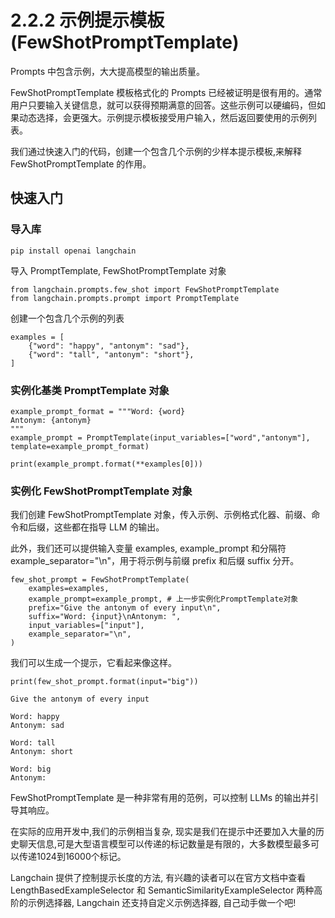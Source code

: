 # 2.2.2 示例提示模板 (FewShotPromptTemplate)

Prompts 中包含示例，大大提高模型的输出质量。

FewShotPromptTemplate 模板格式化的 Prompts 已经被证明是很有用的。通常用户只要输入关键信息，就可以获得预期满意的回答。这些示例可以硬编码，但如果动态选择，会更强大。示例提示模板接受用户输入，然后返回要使用的示例列表。

我们通过快速入门的代码，创建一个包含几个示例的少样本提示模板,来解释 FewShotPromptTemplate 的作用。


## 快速入门

### 导入库

```
pip install openai langchain
```


导入 PromptTemplate, FewShotPromptTemplate 对象

```
from langchain.prompts.few_shot import FewShotPromptTemplate
from langchain.prompts.prompt import PromptTemplate
```

创建一个包含几个示例的列表

```
examples = [
    {"word": "happy", "antonym": "sad"},
    {"word": "tall", "antonym": "short"},
]
```
### 实例化基类 PromptTemplate 对象

```
example_prompt_format = """Word: {word}
Antonym: {antonym}
"""
example_prompt = PromptTemplate(input_variables=["word","antonym"], template=example_prompt_format)

print(example_prompt.format(**examples[0]))
```

### 实例化 FewShotPromptTemplate 对象

我们创建 FewShotPromptTemplate 对象，传入示例、示例格式化器、前缀、命令和后缀，这些都在指导 LLM 的输出。

此外，我们还可以提供输入变量 examples, example_prompt 和分隔符 example_separator="\n"，用于将示例与前缀 prefix 和后缀 suffix 分开。

```
few_shot_prompt = FewShotPromptTemplate(
    examples=examples,
    example_prompt=example_prompt, # 上一步实例化PromptTemplate对象
    prefix="Give the antonym of every input\n",
    suffix="Word: {input}\nAntonym: ",
    input_variables=["input"],
    example_separator="\n",
)
```

我们可以生成一个提示，它看起来像这样。

```
print(few_shot_prompt.format(input="big"))

Give the antonym of every input

Word: happy
Antonym: sad

Word: tall
Antonym: short

Word: big
Antonym: 
```


FewShotPromptTemplate 是一种非常有用的范例，可以控制 LLMs 的输出并引导其响应。

在实际的应用开发中,我们的示例相当复杂, 现实是我们在提示中还要加入大量的历史聊天信息,可是大型语言模型可以传递的标记数量是有限的，大多数模型最多可以传递1024到16000个标记。

Langchain 提供了控制提示长度的方法, 有兴趣的读者可以在官方文档中查看 LengthBasedExampleSelector 和 SemanticSimilarityExampleSelector 两种高阶的示例选择器, Langchain 还支持自定义示例选择器, 自己动手做一个吧! 